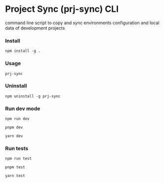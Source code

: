 # Project Sync (prj-sync) CLI

command line script to copy and sync environments configuration and local data of development projects


### Install
```
npm install -g .
```

### Usage

```
prj-sync
```

### Uninstall
```
npm uninstall -g prj-sync
```

### Run dev mode

```
npm run dev

pnpm dev

yarn dev
```


### Run tests

```
npm run test

pnpm test

yarn test
```
